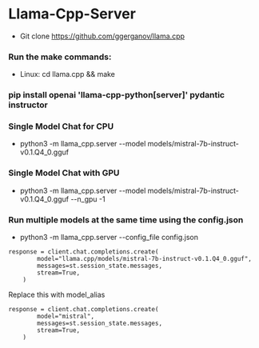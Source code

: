 # Llama-Cpp-Server

- Git clone https://github.com/ggerganov/llama.cpp
  
### Run the make commands:

- Linux: cd llama.cpp && make

### pip install openai 'llama-cpp-python[server]' pydantic instructor

### Single Model Chat for CPU
- python3 -m llama_cpp.server --model models/mistral-7b-instruct-v0.1.Q4_0.gguf 
### Single Model Chat with GPU 
- python3 -m llama_cpp.server --model models/mistral-7b-instruct-v0.1.Q4_0.gguf  --n_gpu -1

### Run multiple models at the same time using the config.json
- python3 -m llama_cpp.server --config_file config.json
```
response = client.chat.completions.create(
        model="llama.cpp/models/mistral-7b-instruct-v0.1.Q4_0.gguf",
        messages=st.session_state.messages,
        stream=True,
    )
```
Replace this with model_alias
```
response = client.chat.completions.create(
        model="mistral",
        messages=st.session_state.messages,
        stream=True,
    )
```
